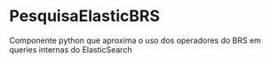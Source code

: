 # PesquisaElasticBRS
Componente python que aproxima o uso dos operadores do BRS em queries internas do ElasticSearch 
